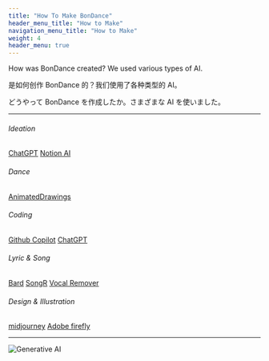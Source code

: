 ```yaml
---
title: "How To Make BonDance"
header_menu_title: "How to Make"
navigation_menu_title: "How to Make"
weight: 4
header_menu: true
---
```


How was BonDance created? We used various types of AI.

是如何创作 BonDance 的？我们使用了各种类型的 AI。

どうやって BonDance を作成したか。さまざまな AI を使いました。

---

###### Ideation

[ChatGPT](https://chat.openai.com/) [Notion AI](https://www.notion.so/product/ai)

###### Dance

[AnimatedDrawings](https://sketch.metademolab.com/)

###### Coding

[Github Copilot](https://github.com/features/copilot) [ChatGPT](https://chat.openai.com/)

###### Lyric & Song

[Bard](https://bard.google.com/) [SongR](https://www.songr.ai/) [Vocal Remover](https://vocalremover.org/)

###### Design & Illustration

[midjourney](https://www.midjourney.com/) [Adobe firefly](https://www.adobe.com/sensei/generative-ai/firefly.html)

---

![Generative AI](images/genai.png)
